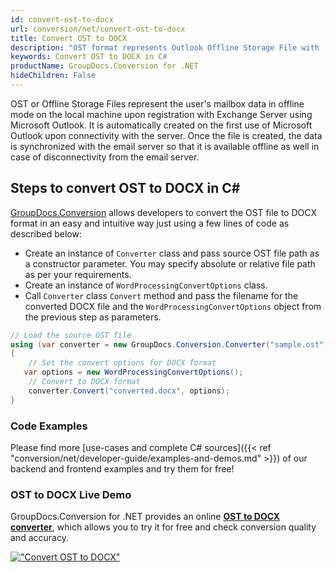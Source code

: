 ```yaml
---
id: convert-ost-to-docx
url: conversion/net/convert-ost-to-docx
title: Convert OST to DOCX
description: "OST format represents Outlook Offline Storage File with .ost extension. Learn how to convert OST to DOCX file programmatically in C# language using GroupDocs.Conversion for .NET library."
keywords: Convert OST to DOCX in C#
productName: GroupDocs.Conversion for .NET
hideChildren: False
---
```


OST or Offline Storage Files represent the user's mailbox data in offline mode on the local machine upon registration with Exchange Server using Microsoft Outlook. It is automatically created on the first use of Microsoft Outlook upon connectivity with the server. Once the file is created, the data is synchronized with the email server so that it is available offline as well in case of disconnectivity from the email server.

## Steps to convert OST to DOCX in C#

[GroupDocs.Conversion](https://products.groupdocs.com/conversion/net) allows developers to convert the OST file to DOCX format in an easy and intuitive way just using a few lines of code as described below:

* Create an instance of `Converter` class and pass source OST file path as a constructor parameter. You may specify absolute or relative file path as per your requirements. 
* Create an instance of `WordProcessingConvertOptions` class.
* Call `Converter` class `Convert` method and pass the filename for the converted DOCX file and the `WordProcessingConvertOptions` object from the previous step as parameters.

```csharp
// Load the source OST file
using (var converter = new GroupDocs.Conversion.Converter("sample.ost"))
{
    // Set the convert options for DOCX format
   var options = new WordProcessingConvertOptions();
    // Convert to DOCX format
    converter.Convert("converted.docx", options);
}
```

### Code Examples

Please find more [use-cases and complete C# sources]({{< ref "conversion/net/developer-guide/examples-and-demos.md" >}}) of our backend and frontend examples and try them for free!

### OST to DOCX Live Demo

GroupDocs.Conversion for .NET provides an online [**OST to DOCX converter**](https://products.groupdocs.app/conversion/ost-to-docx), which allows you to try it for free and check conversion quality and accuracy.

[!["Convert OST to DOCX"](conversion/net/images/convert-to-docx/convert-ost-to-docx.png)](https://products.groupdocs.app/conversion/ost-to-docx)